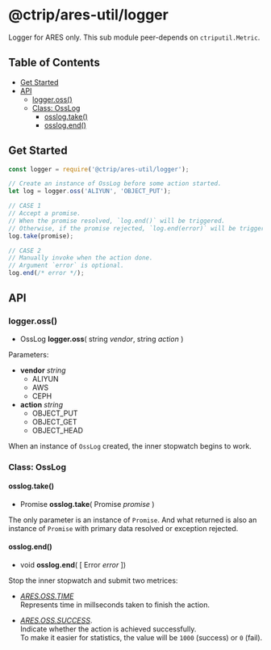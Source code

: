 #	@ctrip/ares-util/logger

Logger for ARES only. This sub module peer-depends on `ctriputil.Metric`.

##	Table of Contents

* [Get Started](#get-started)
* [API](#api)
	* [logger.oss()](#loggeross)
	* [Class: OssLog](#class-osslog)
		* [osslog.take()](#osslogtake)
		* [osslog.end()](#osslogend)

##	Get Started

```javascript
const logger = require('@ctrip/ares-util/logger');

// Create an instance of OssLog before some action started.
let log = logger.oss('ALIYUN', 'OBJECT_PUT');

// CASE 1
// Accept a promise.
// When the promise resolved, `log.end()` will be triggered.
// Otherwise, if the promise rejected, `log.end(error)` will be triggered.
log.take(promise);

// CASE 2
// Manually invoke when the action done.
// Argument `error` is optional.
log.end(/* error */);
```

##	API

###	logger.oss()

*	OssLog __logger.oss__( string *vendor*, string *action* )    

Parameters:
*	__vendor__ *string*
	*	ALIYUN
	*	AWS
	*	CEPH 
*	__action__ *string*
	*	OBJECT_PUT
	*	OBJECT_GET
	*	OBJECT_HEAD

When an instance of `OssLog` created, the inner stopwatch begins to work.

###	Class: OssLog

####	osslog.take()

*	Promise __osslog.take__( Promise *promise* )    

The only parameter is an instance of `Promise`. And what returned is also an instance of `Promise` with primary data resolved or exception rejected.

####	osslog.end()

*	void __osslog.end__( [ Error *error* ])

Stop the inner stopwatch and submit two metrices:
*	[*ARES.OSS.TIME*](http://dashboard.fx.ctripcorp.com/#report/4534868)  
	Represents time in millseconds taken to finish the action. 

*	[*ARES.OSS.SUCCESS*](http://dashboard.fx.ctripcorp.com/#report/4534869).  
	Indicate whether the action is achieved successfully.  
	To make it easier for statistics, the value will be `1000` (success) or `0` (fail).